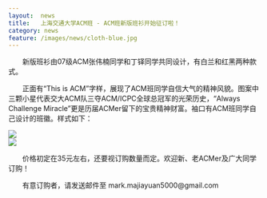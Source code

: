 ```yaml
--- 
layout:  news
title:   上海交通大学ACM班 - ACM班新版班衫开始征订啦！ 
category: news
feature: /images/news/cloth-blue.jpg
---
```


<p>&emsp;&emsp;新版班衫由07级ACM张伟楠同学和丁铎同学共同设计，有白兰和红黑两种款式。</p>

<p>&emsp;&emsp;正面有“This is ACM”字样，展现了ACM班同学自信大气的精神风貌。图案中三颗小星代表交大ACM队三夺ACM/ICPC全球总冠军的光荣历史，“Always Challenge Miracle”更是历届ACMer留下的宝贵精神财富。袖口有ACM班同学自己设计的班徽。样式如下：</p>
<img class="img-responsive" src="{{ "/images/news/cloth-blue.jpg" | prepend: site.baseurl }}" />
<br/>
<img class="img-responsive" src="{{ "/images/news/cloth-black.jpg" | prepend: site.baseurl }}" />

<p>&emsp;&emsp;价格初定在35元左右，还要视订购数量而定。欢迎新、老ACMer及广大同学订购！</p>

<p>&emsp;&emsp;有意订购者，请发送邮件至 mark.majiayuan5000@gmail.com</p>